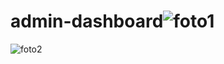 # admin-dashboard![foto1](https://github.com/GuilhermeHGouvea/admin-dashboard/assets/136931617/41f33de1-41f2-49f5-8856-579b1cff6d01)
![foto2](https://github.com/GuilhermeHGouvea/admin-dashboard/assets/136931617/6a60e18b-bc7d-4461-85e1-d911be5b32c1)
